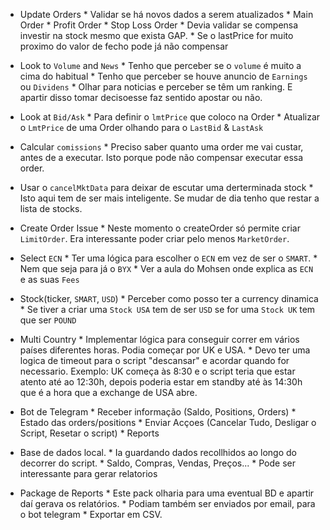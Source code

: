 
- Update Orders
       * Validar se há novos dados a serem atualizados
              * Main Order
              * Profit Order
              * Stop Loss Order
       * Devia validar se compensa investir na stock mesmo que exista GAP. 
              * Se o lastPrice for muito proximo do valor de fecho pode já não compensar

- Look to `Volume` and `News`
       * Tenho que perceber se o `volume` é muito a cima do habitual
       * Tenho que perceber se houve anuncio de `Earnings` ou `Dividens`
       * Olhar para noticias e perceber se têm um ranking. E apartir disso tomar decisoesse faz sentido apostar ou não.

- Look at `Bid/Ask`
       * Para definir o `lmtPrice` que coloco na Order
       * Atualizar o `LmtPrice` de uma Order olhando para o `LastBid` & `LastAsk`

- Calcular `comissions`
       * Preciso saber quanto uma order me vai custar, antes de a executar. Isto porque pode não compensar executar essa order.

- Usar o `cancelMktData` para deixar de escutar uma derterminada stock
       * Isto aqui tem de ser mais inteligente. Se mudar de dia tenho que restar a lista de stocks.

- Create Order Issue
       * Neste momento o createOrder só permite criar `LimitOrder`. Era interessante poder criar pelo menos `MarketOrder`.

- Select `ECN` 
       * Ter uma lógica para escolher o `ECN` em vez de ser o `SMART`. 
       * Nem que seja para já o `BYX`
       * Ver a aula do Mohsen onde explica as `ECN` e as suas `Fees`

- Stock(ticker, `SMART`, `USD`)
       * Perceber como posso ter a currency dinamica
       * Se tiver a criar uma `Stock USA` tem de ser `USD` se for uma `Stock UK` tem que ser `POUND`

- Multi Country
       * Implementar lógica para conseguir correr em vários países diferentes horas. Podia começar por UK e USA.
       * Devo ter uma logica de timeout para o script "descansar" e acordar quando for necessario. Exemplo: UK começa às 8:30 e o script teria que estar atento até ao 12:30h, depois poderia estar em standby até às 14:30h que é a hora que a exchange de USA abre.

- Bot de Telegram
       * Receber informação (Saldo, Positions, Orders)
              * Estado das orders/positions
       * Enviar Acçoes (Cancelar Tudo, Desligar o Script, Resetar o script)
       * Reports

- Base de dados local.
       * Ia guardando dados recollhidos ao longo do decorrer do script.
       * Saldo, Compras, Vendas, Preços...
       * Pode ser interessante para gerar relatorios

- Package de Reports
       * Este pack olharia para uma eventual BD e apartir daí gerava os relatórios.
       * Podiam também ser enviados por email, para o bot telegram
       * Exportar em CSV.